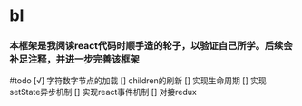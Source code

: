 # bl
### 本框架是我阅读react代码时顺手造的轮子，以验证自己所学。后续会补足注释，并进一步完善该框架

#todo
[√] 字符数字节点的加载
[]  children的刷新
[]  实现生命周期
[]  实现setState异步机制
[]  实现react事件机制
[]  对接redux